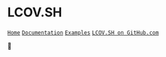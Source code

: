 # LCOV.SH

[`Home`](https://lcov.sh)
[`Documentation`](https://lcov.sh)
[`Examples`](https://lcov.sh)
[`LCOV.SH on GitHub.com`](https://github.com/javanile/lcov.sh)

🔮 
